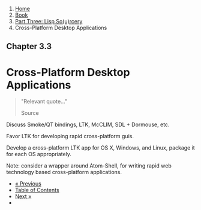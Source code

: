 <ol class="breadcrumb">
  <li><a href="/">Home</a></li>
  <li><a href="/book/">Book</a></li>
  <li><a href="/book/3-0-0-overview/">Part Three: Lisp So(u)rcery</a></li>
  <li class="active">Cross-Platform Desktop Applications</li>
</ol>

## Chapter 3.3

# Cross-Platform Desktop Applications

> "Relevant quote..."
> <footer>Source</footer>

Discuss Smoke/QT bindings, LTK, McCLIM, SDL + Dormouse, etc.

Favor LTK for developing rapid cross-platform guis.

Develop a cross-platform LTK app for OS X, Windows, and Linux, package it for each OS appropriately.

Note: consider a wrapper around Atom-Shell, for writing rapid web technology based cross-platform applications.

<ul class="pager">
  <li class="previous"><a href="/book/3-02-0-mobile/">&laquo; Previous</a></li>
  <li><a href="/book/">Table of Contents</a></li>
  <li class="next"><a href="/book/3-04-0-system-utils/">Next &raquo;</a><li>
</ul>
